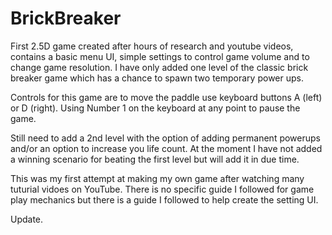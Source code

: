 # BrickBreaker
 
First 2.5D game created after hours of research and youtube videos, contains a basic menu UI, simple settings to control game volume and to change game resolution. I have only added one level of the classic brick breaker game which has a chance to spawn two temporary power ups.

Controls for this game are to move the paddle use keyboard buttons A (left) or D (right). Using Number 1 on the keyboard at any point to pause the game.

Still need to add a 2nd level with the option of adding permanent powerups and/or an option to increase you life count. At the moment I have not added a winning scenario for beating the first level but will add it in due time.

This was my first attempt at making my own game after watching many tuturial vidoes on YouTube. There is no specific guide I followed for game play mechanics but there is a guide I followed to help create the setting UI.

Update.
